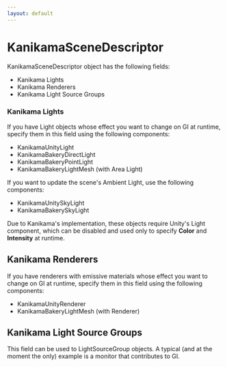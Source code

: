 ```yaml
---
layout: default
---
```


# KanikamaSceneDescriptor

KanikamaSceneDescriptor object has the following fields:

- Kanikama Lights
- Kanikama Renderers
- Kanikama Light Source Groups

### Kanikama Lights

If you have Light objects whose effect you want to change on GI at runtime, specify them in this field using the following components:

- KanikamaUnityLight
- KanikamaBakeryDirectLight
- KanikamaBakeryPointLight
- KanikamaBakeryLightMesh (with Area Light)

If you want to update the scene's Ambient Light, use the following components:

- KanikamaUnitySkyLight
- KanikamaBakerySkyLight

Due to Kanikama's implementation, these objects require Unity's Light component, which can be disabled and used only to specify **Color** and **Intensity** at runtime.

## Kanikama Renderers

If you have renderers with emissive materials whose effect you want to change on GI at runtime, specify them in this field using the following components:

- KanikamaUnityRenderer
- KanikamaBakeryLightMesh (with Renderer)



## Kanikama Light Source Groups

This field can be used to LightSourceGroup objects. A typical (and at the moment the only) example is a monitor that contributes to GI.